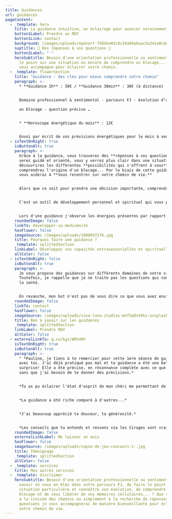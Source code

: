 ```yaml
---
title: Guidances
url: guidances
pageContent:
  - _template: hero
    title: La guidance intuitive, un éclairage pour avancer sereinement
    button1Label: Prendre un RDV
    button1Link: contact
    background: /images/uploads/openart-f56dee03c0c34a04abaac5a341a0cde3_raw-1-.jpg
    suptitle: 🌟 Des réponses à vos questions 🌟
    button2Label: " "
    heroSubtitle: Besoin d'une orientation professionnelle ou sentimentale, de faire
      le point sur une situation ou encore de comprendre un blocage... ?  Je
      vous accompagne pour éclairer votre chemin.
  - _template: flowerSection
    title: "Guidance : des clés pour mieux comprendre votre chemin"
    paragraph: >-
      * **Guidance 1h** : 50€ / **Guidance 30min** : 30€ (à distance)


      Domaine professionnel & sentimental - parcours FJ - évolution d’une situation - comprendre

      un blocage - question précise … 


      * **Horoscope énergétique du mois** : 12€ 


      Envoi par écrit de vos prévisions énergétiques pour le mois à venir. Exploration des énergies dans 12 domaines de votre vie (professionnel, amour, communication, zones d’ombre, forces, vulnérabilité, spiritualité…). Cette guidance vous donnera des conseils en fonction de vos énergies dans chacune de ces sphères.
  - isTextOnRight: true
    isButtonAlt: true
    paragraph: >-
      Grâce à la guidance, vous trouverez des **réponses à vos questions**, vous
      serez guidé et orienté, vous y verrez plus clair dans une situation, vous
      découvrirez les différentes **possibilités qui s'offrent à vous**, vous
      comprendrez l'origine d'un blocage... Par le biais de cette guidance je
      vous aiderai à **vous recentrer sur votre chemin de vie.** 


      Alors que ce soit pour prendre une décision importante, comprendre un évènement de votre vie ou trouver un sens à votre parcours, mes guidances vous permettront ainsi une **évolution personnelle**, voire spirituelle, et vous permettront d'**avancer plus sereinement** vers votre chemin de vie. 


      C'est un outil de développement personnel et spirituel qui vous permet d'explorer vos questionnements intérieurs, de débloquer des situations complexes et de vous reconnecter à votre intuition. La guidance repose sur le fait de conseiller, de vous guider, de vous proposer une direction, lorsque vous êtes en période de doute ou face à une situation difficile. Le but est de vous aider à y voir plus clair sur une situation et trouver le meilleur chemin pour vous.


      Lors d'une guidance j'observe les énergies présentes par rapport à votre questionnement. C'est à l'aide de mes capacités intuitives et spirituelles (messages canalisés, ressentis, visualisation) et différents supports (oracles et pendules...) que je vous guide dans vos questionnements qu'ils soient personnels ou professionnels.
    roundedImage: false
    linkTo: developper-sa-mediumnité
    hasFlower: false
    imageSource: /images/uploads/1000037276.jpg
    title: Pourquoi faire une guidance ?
    _template: splittedSection
    linkLabel: Développez vos capacités extrasensorielles et spirituelles
    altColor: false
  - isTextOnRight: false
    isButtonAlt: true
    paragraph: >-
      Je vous propose des guidances sur différents domaines de votre vie.
      Toutefois, je rappelle que je ne traite pas les questions qui concernent
      la santé. 


      En revanche, mon but n'est pas de vous dire ce que vous avez envie d'entendre, vous devez donc être prêt à accueillir les messages que je reçois. J'essaie de vous transmettre les réponses les plus justes pour vous guider sur votre chemin. Je vous indique donc une direction à suivre mais vous seul êtes le propre acteur de votre vie et vous disposez toujours de votre libre arbitre.
    roundedImage: false
    linkTo: contact
    hasFlower: false
    imageSource: /images/uploads/viva-luna-studios-mnf5q9ntkhs-unsplash.jpg
    title: Bon à savoir sur les guidances
    _template: splittedSection
    linkLabel: Prendre RDV
    altColor: false
  - externalLinkTo: g.co/kgs/WRVxMY
    isTextOnRight: true
    isButtonAlt: true
    paragraph: >-
      " *Pauline, je tiens à te remercier pour cette 1ere séance de guidance
      avec toi. J'ai déjà pratiqué pas mal et ta guidance a été une belle
      surprise! Elle a été précise, en résonnance complète avec ce que je vis
      sans que j'ai besoin de te donner des précisions.* 


      *Tu as pu éclairer l'état d'esprit de mon chéri me permettant de mieux comprendre ce qui se joue...*


      *La guidance a été riche comparé à d'autres...*


      *J'ai beaucoup apprécié ta douceur, ta générosité.* 


      *Les conseils que tu entends et ressens via les tirages sont vraiment un éclairage et une aide pour la suite. C'est ce que je recherchais. Tu es super...Vraiment!* "
    roundedImage: false
    externalLinkLabel: Me laisser un avis
    hasFlower: false
    imageSource: /images/uploads/copie-de-jeu-concours-2-.jpg
    title: Témoignage
    _template: splittedSection
    altColor: false
  - _template: services
    title: Mes autres services
  - _template: disclaimer
    heroSubtitle: Besoin d'une orientation professionnelle ou sentimentale, de
      savoir où vous en êtes dans votre parcours FJ, de faire le point sur une
      situation particulière et connaître son évolution, de comprendre un
      blocage et de vous libérer de vos mémoires cellulaires... ? Que vous soyez
      à la croisée des chemins ou simplement à la recherche de réponses à vos
      questions je vous accompagnerai de manière bienveillante pour éclairer
      votre chemin de vie.
---
```

